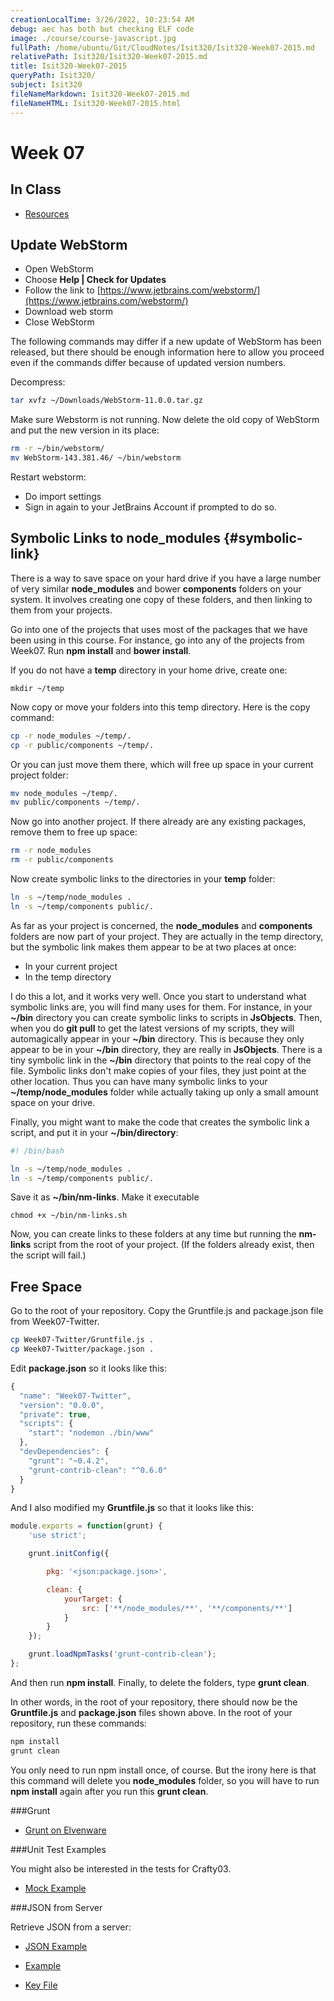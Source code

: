 ```yaml
---
creationLocalTime: 3/26/2022, 10:23:54 AM
debug: aec has both but checking ELF code
image: ./course/course-javascript.jpg
fullPath: /home/ubuntu/Git/CloudNotes/Isit320/Isit320-Week07-2015.md
relativePath: Isit320/Isit320-Week07-2015.md
title: Isit320-Week07-2015
queryPath: Isit320/
subject: Isit320
fileNameMarkdown: Isit320-Week07-2015.md
fileNameHTML: Isit320-Week07-2015.html
---
```



<!-- toc -->
<!-- tocstop -->

Week 07
=======

In Class
--------

- [Resources](Isit320-Resources.html)

## Update WebStorm

- Open WebStorm
- Choose **Help | Check for Updates**
- Follow the link to [https://www.jetbrains.com/webstorm/](https://www.jetbrains.com/webstorm/)
- Download web storm
- Close WebStorm

The following commands may differ if a new update of WebStorm has been released, but there should be enough information here to allow you proceed even if the commands differ because of updated version numbers.

Decompress:

```bash
tar xvfz ~/Downloads/WebStorm-11.0.0.tar.gz
```

Make sure Webstorm is not running. Now delete the old copy of WebStorm and put the new version in its place:

```bash
rm -r ~/bin/webstorm/
mv WebStorm-143.381.46/ ~/bin/webstorm
```

Restart webstorm:

- Do import settings
- Sign in again to your JetBrains Account if prompted to do so.

## Symbolic Links to node_modules {#symbolic-link}

There is a way to save space on your hard drive if you have a large number of very similar **node_modules** and bower **components** folders on your system. It involves creating one copy of these folders, and then linking to them from your projects. 

Go into one of the projects that uses most of the packages that we have been using in this course. For instance, go into any of the projects from Week07. Run **npm install** and **bower install**. 

If you do not have a **temp** directory in your home drive, create one:

	mkdir ~/temp

Now copy or move your folders into this temp directory. Here is the copy command:

```bash
cp -r node_modules ~/temp/.
cp -r public/components ~/temp/.
```

Or you can just move them there, which will free up space in your current project folder:

```bash
mv node_modules ~/temp/.
mv public/components ~/temp/.
```

Now go into another project. If there already are any existing packages, remove them to free up space:

```bash
rm -r node_modules
rm -r public/components
```

Now create symbolic links to the directories in your **temp** folder:

```bash
ln -s ~/temp/node_modules .
ln -s ~/temp/components public/.
```

As far as your project is concerned, the **node_modules** and **components** folders are now part of your project. They are actually in the temp directory, but the symbolic link makes them appear to be at two places at once:

- In your current project
- In the temp directory

I do this a lot, and it works very well. Once you start to understand what symbolic links are, you will find many uses for them. For instance, in your **~/bin** directory you can create symbolic links to scripts in **JsObjects**. Then, when you do **git pull** to get the latest versions of my scripts, they will automagically appear in your **~/bin** directory. This is because they only appear to be in your **~/bin** directory, they are really in **JsObjects**. There is a tiny symbolic link in the **~/bin** directory that points to the real copy of the file. Symbolic links don't make copies of your files, they just point at the other location. Thus you can have many symbolic links to your **~/temp/node_modules** folder while actually taking up only a small amount space on your drive.

Finally, you might want to make the code that creates the symbolic link a script, and put it in your **~/bin/directory**:

```bash
#! /bin/bash

ln -s ~/temp/node_modules .
ln -s ~/temp/components public/.
```

Save it as **~/bin/nm-links**. Make it executable

	chmod +x ~/bin/nm-links.sh

Now, you can create links to these folders at any time but running the **nm-links** script from the root of your project. (If the folders already exist, then the script will fail.)

## Free Space

Go to the root of your repository. Copy the Gruntfile.js and package.json file from Week07-Twitter.

```bash
cp Week07-Twitter/Gruntfile.js .
cp Week07-Twitter/package.json .
```

Edit **package.json** so it looks like this:

```javascript
{
  "name": "Week07-Twitter",
  "version": "0.0.0",
  "private": true,
  "scripts": {
    "start": "nodemon ./bin/www"
  },
  "devDependencies": {
    "grunt": "~0.4.2",
    "grunt-contrib-clean": "^0.6.0"
  }
}
```

And I also modified my **Gruntfile.js** so that it looks like this:

```javascript
module.exports = function(grunt) {
    'use strict';

    grunt.initConfig({

        pkg: '<json:package.json>',

        clean: {
            yourTarget: {
                src: ['**/node_modules/**', '**/components/**']
            }
        }
    });

    grunt.loadNpmTasks('grunt-contrib-clean');
};
```

And then run **npm install**. Finally, to delete the folders, type **grunt clean**.

In other words, in the root of your repository, there should now be the **Gruntfile.js** and **package.json** files shown above. In the root of your repository, run these commands:

```bash
npm install
grunt clean
```

You only need to run npm install once, of course. But the irony here is that this command will delete you **node_modules** folder, so you will have to run **npm install** again after you run this **grunt clean**.



###Grunt

- [Grunt on Elvenware](http://elvenware.com/charlie/development/web/UnitTests/Grunt.html)

###Unit Test Examples

You might also be interested in the tests for Crafty03. 

- [Mock Example](/charlie/development/web/JavaScript/Angular.html#basicMock)


###JSON from Server

Retrieve JSON from a server:

- [JSON Example](/charlie/development/web/JavaScript/Angular.html#jsonFromServer)

- [Example](https://github.com/charliecalvert/JsObjects/tree/master/JavaScript/Design/JsonFromServer)
- [Key File](https://github.com/charliecalvert/JsObjects/blob/master/JavaScript/Design/JsonFromServer/index.js)


